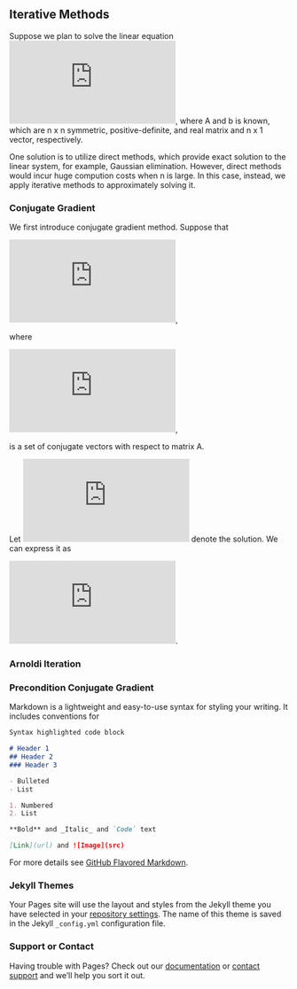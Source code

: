 ## Iterative Methods

Suppose we plan to solve the linear equation 
![Ax=b](https://latex.codecogs.com/gif.latex?%5Cbg_black%20%5Cmathbf%7BA%7D%5Cmathbf%7Bx%7D%20%3D%20%5Cmathbf%7Bb%7D),
where A and b is known, which are n x n symmetric, positive-definite, and real matrix and n x 1 vector, respectively.

One solution is to utilize direct methods, which provide exact solution to the linear system, for example, Gaussian elimination. However, direct methods would incur huge compution costs when n is large. In this case, instead, we apply iterative methods to approximately solving it.

### Conjugate Gradient

We first introduce conjugate gradient method. Suppose that 

![conjugate vectors p](https://latex.codecogs.com/gif.latex?%5Cbg_white%20%5Cmathbf%7BP%7D%20%3D%20%5Cleft%20%5C%7B%20%5Cmathbf%7BP_%7B1%7D%7D%2C%20...%2C%20%5Cmathbf%7BP_%7Bn%7D%7D%20%5Cright%20%5C%7D),

where 

![what are conjugate vectors](https://latex.codecogs.com/gif.latex?%5Cbg_white%20%5Cmathbf%7BP_%7Bi%7D%7D%5E%7B%5Ctextup%7BT%7D%7D%5Cmathbf%7BA%7D%5Cmathbf%7BP_%7Bj%7D%7D%2C%20%5C%3B%5Cforall%20%5C%3B%5Cmathbf%7Bi%7D%20%5Cneq%20%5Cmathbf%7Bj%7D),

is a set of conjugate vectors with respect to matrix A. 

Let ![x*](https://latex.codecogs.com/gif.latex?%5Cbg_white%20%5Ctextbf%7Bx%7D%5E%7B*%7D) denote the solution. We can express it as

![x* expression](https://latex.codecogs.com/gif.latex?%5Cbg_white%20%5Ctextbf%7Bx%7D%5E%7B*%7D%20%3D%5Calpha_%7B1%7D%5Ctextbf%7BP%7D_%7B1%7D&plus;...&plus;%5Calpha_%7Bn%7D%5Ctextbf%7BP%7D_%7Bn%7D).



### Arnoldi Iteration

### Precondition Conjugate Gradient

Markdown is a lightweight and easy-to-use syntax for styling your writing. It includes conventions for

```markdown
Syntax highlighted code block

# Header 1
## Header 2
### Header 3

- Bulleted
- List

1. Numbered
2. List

**Bold** and _Italic_ and `Code` text

[Link](url) and ![Image](src)
```

For more details see [GitHub Flavored Markdown](https://guides.github.com/features/mastering-markdown/).

### Jekyll Themes

Your Pages site will use the layout and styles from the Jekyll theme you have selected in your [repository settings](https://github.com/NanmiaoWu/Iterative-Methods-for-Linear-Equations/settings). The name of this theme is saved in the Jekyll `_config.yml` configuration file.

### Support or Contact

Having trouble with Pages? Check out our [documentation](https://help.github.com/categories/github-pages-basics/) or [contact support](https://github.com/contact) and we’ll help you sort it out.
